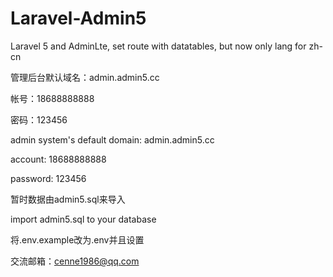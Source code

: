 # Laravel-Admin5
Laravel 5 and AdminLte, set route with datatables, but now only lang for zh-cn


管理后台默认域名：admin.admin5.cc

帐号：18688888888

密码：123456


admin system's default domain: admin.admin5.cc

account: 18688888888

password: 123456


暂时数据由admin5.sql来导入

import admin5.sql to your database


将.env.example改为.env并且设置

交流邮箱：cenne1986@qq.com